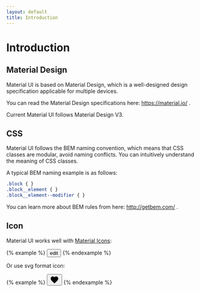 ```yaml
---
layout: default
title: Introduction
---
```


# Introduction

## Material Design

Material UI is based on Material Design, which is a well-designed design specification applicable for multiple devices.

You can read the Material Design specifications here: https://material.io/ .

Current Material UI follows Material Design V3.

## CSS

Material UI follows the BEM naming convention, which means that CSS classes are modular, avoid naming conflicts. You can intuitively understand the meaning of CSS classes.

A typical BEM naming example is as follows:

```css
.block { }
.block__element { }
.block__element--modifier { }
```

You can learn more about BEM rules from here: http://getbem.com/ .

## Icon

Material UI works well with [Material Icons](https://fonts.google.com/icons?selected=Material+Icons):

{% example %}
<button type="button" class="icon-button">
  <span class="material-icons">edit</span>
</button>
{% endexample %}

Or use svg format icon:

{% example %}
<button type="button" class="icon-button">
  <svg xmlns="http://www.w3.org/2000/svg" height="24" viewBox="0 0 24 24" width="24"><path d="M0 0h24v24H0z" fill="none"/><path d="M12 21.35l-1.45-1.32C5.4 15.36 2 12.28 2 8.5 2 5.42 4.42 3 7.5 3c1.74 0 3.41.81 4.5 2.09C13.09 3.81 14.76 3 16.5 3 19.58 3 22 5.42 22 8.5c0 3.78-3.4 6.86-8.55 11.54L12 21.35z"/></svg>
</button>
{% endexample %}

